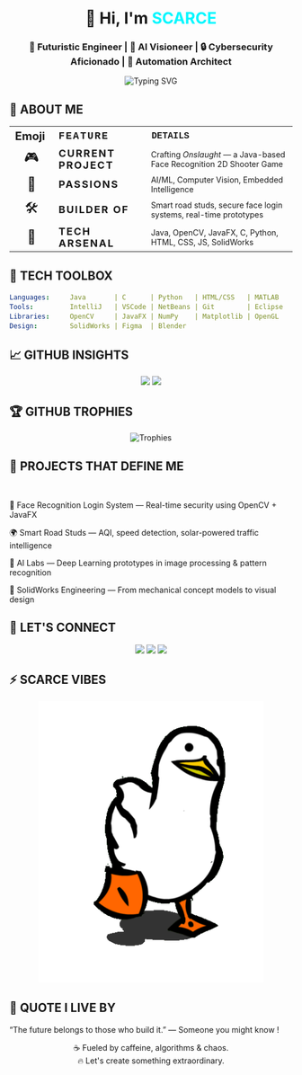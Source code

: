 <h1 align="center">👋 Hi, I'm <span style="color:#00F7FF;">SCARCE</span></h1>
<h3 align="center">🚀 Futuristic Engineer | 🧠 AI Visioneer | 🔒 Cybersecurity Aficionado | 🤖 Automation Architect</h3>

<p align="center">
  <img src="https://readme-typing-svg.demolab.com?font=Fira+Code&weight=600&size=22&pause=1000&color=00F7FF&center=true&vCenter=true&width=500&lines=Crafting+Code+for+the+Future...;Java+%2B+Vision+%3D+Intelligence+Unleashed;On+Mission+to+Engineer+Tomorrow!;Blending+AI%2C+Cybersec%2C+and+Automation." alt="Typing SVG" />
</p>



## 🌌 ABOUT ME

<table>
<tr>
  <th style="text-align:center; font-size:20px; padding-right:15px;">Emoji</th>
  <th style="text-align:left; font-family: 'Courier New', Courier, monospace; font-weight:bold; font-size:18px; letter-spacing:2px;">FEATURE</th>
  <th style="text-align:left; font-family: 'Courier New', Courier, monospace; font-size:16px;">DETAILS</th>
</tr>
<tr>
  <td style="text-align:center; font-size:24px;">🎮</td>
  <td style="font-weight:bold; font-size:18px; letter-spacing:2px;">CURRENT PROJECT</td>
  <td>Crafting <em>Onslaught</em> — a Java-based Face Recognition 2D Shooter Game</td>
</tr>
<tr>
  <td style="text-align:center; font-size:24px;">🤖</td>
  <td style="font-weight:bold; font-size:18px; letter-spacing:2px;">PASSIONS</td>
  <td>AI/ML, Computer Vision, Embedded Intelligence</td>
</tr>
<tr>
  <td style="text-align:center; font-size:24px;">🛠️</td>
  <td style="font-weight:bold; font-size:18px; letter-spacing:2px;">BUILDER OF</td>
  <td>Smart road studs, secure face login systems, real-time prototypes</td>
</tr>
<tr>
  <td style="text-align:center; font-size:24px;">💾</td>
  <td style="font-weight:bold; font-size:18px; letter-spacing:2px;">TECH ARSENAL</td>
  <td>Java, OpenCV, JavaFX, C, Python, HTML, CSS, JS, SolidWorks</td>
</tr>
</table>



## 🧰 TECH TOOLBOX

```yaml
Languages:     Java       | C      | Python   | HTML/CSS   | MATLAB 
Tools:         IntelliJ   | VSCode | NetBeans | Git        | Eclipse
Libraries:     OpenCV     | JavaFX | NumPy    | Matplotlib | OpenGL
Design:        SolidWorks | Figma  | Blender
```

## 📈 GITHUB INSIGHTS 

<div align="center"> <img src="https://github-readme-stats.vercel.app/api?username=OG-SCARCE&show_icons=true&theme=tokyonight&hide_border=true&border_radius=10&custom_title=SCARCE's+GitHub+Stats" height="180" /> <img src="https://github-readme-streak-stats.herokuapp.com?user=OG-SCARCE&theme=tokyonight&hide_border=true&date_format=M%20j%5B%2C%20Y%5D" height="180" /> </div> 


## 🏆 GITHUB TROPHIES
<div align="center"> <img src="https://github-profile-trophy.vercel.app/?username=OG-SCARCE&theme=tokyonight&no-frame=true&no-bg=true&margin-w=6" alt="Trophies" /> </div>


## 🚀 PROJECTS THAT DEFINE ME

<br>
  
🧠 Face Recognition Login System — Real-time security using OpenCV + JavaFX
<br>
  
🌍 Smart Road Studs — AQI, speed detection, solar-powered traffic intelligence
<br>

🧪 AI Labs — Deep Learning prototypes in image processing & pattern recognition
<br>

🎨 SolidWorks Engineering — From mechanical concept models to visual design


 ## 🔗 LET'S CONNECT 

<div align="center"> <a href="mailto:amanpatel.2805@gmail.com"><img src="https://img.shields.io/badge/Gmail-D14836?style=for-the-badge&logo=gmail&logoColor=white" /></a> <a href="https://www.linkedin.com/in/og-scarce"><img src="https://img.shields.io/badge/LinkedIn-0077B5?style=for-the-badge&logo=linkedin&logoColor=white" /></a> <a href="https://github.com/OG-SCARCE"><img src="https://img.shields.io/badge/GitHub-100000?style=for-the-badge&logo=github&logoColor=white" /></a> </div> 


## ⚡ SCARCE VIBES 

<p align="center"> <img src="https://raw.githubusercontent.com/OG-SCARCE/OG-SCARCE/main/assets/gg.gif" alt="Animated Tech Graphic" width="400px"/> </p> 


## 🧬 QUOTE I LIVE BY
“The future belongs to those who build it.” — Someone you might know !

<p align="center"> ☕ Fueled by caffeine, algorithms & chaos.<br> 🔥 Let's create something extraordinary. </p> 
